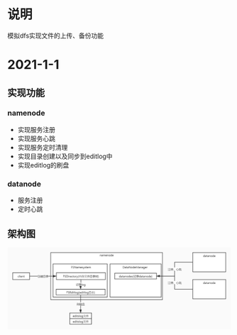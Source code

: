 # 说明
模拟dfs实现文件的上传、备份功能

# 2021-1-1
## 实现功能
### namenode
- 实现服务注册
- 实现服务心跳
- 实现服务定时清理
- 实现目录创建以及同步到editlog中
- 实现editlog的刷盘
### datanode
- 服务注册
- 定时心跳
## 架构图
![架构图](img/2021-01-01/img.jpg)
